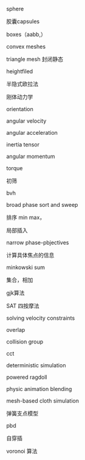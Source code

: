sphere

胶囊capsules

boxes（aabb,）

convex meshes

triangle mesh 封闭静态

heightfiled

半隐式欧拉法

刚体动力学



orientation

angular velocity

angular acceleration

inertia tensor

angular momentum 

torque



初筛

bvh

broad phase sort and sweep

排序 min max，

局部插入

narrow phase-pbjectives

计算具体焦点的信息



minkowski sum

集合，相加

gjk算法



SAT 四按摩法

solving velocity constraints 



overlap

collision group



cct



deterministic simulation



powered ragdoll

physic animation blending



mesh-based cloth simulation

弹簧支点模型



pbd

自穿插



voronoi  算法

